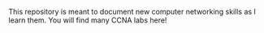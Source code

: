 This repository is meant to document new computer networking skills as I learn them. You will find many CCNA labs here!
